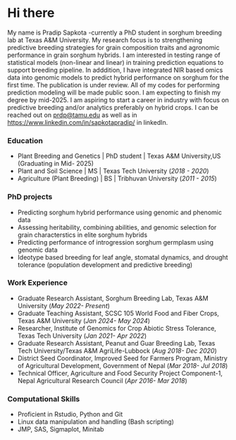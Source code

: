 # Hi there
My name is Pradip Sapkota -currently a PhD student in sorghum breeding lab at Texas A&M University. My research focus is to strengthening predictive breeding strategies for grain composition traits and agronomic performance in grain sorghum hybrids. I am interested in testing range of statistical models (non-linear and linear) in training prediction equations to support breeding pipeline. In adddition, I have integrated NIR based omics data into genomic models to predict hybrid performance on sorghum for the first time. The publication is under review. All of my codes for performing prediction modeling will be made public soon. I am expecting to finish my degree by mid-2025. I am aspiring to start a career in industry with focus on predictive breeding and/or analytics preferably on hybrid crops. I can be reached out on prdp@tamu.edu as well as in https://www.linkedin.com/in/sapkotapradip/ in linkedIn.

### Education
- Plant Breeding and Genetics | PhD student | Texas A&M University,US (Graduating in Mid- 2025)
- Plant and Soil Science | MS | Texas Tech University (_2018 - 2020_)
- Agriculture (Plant Breeding) | BS | Tribhuvan University (_2011 - 2015_)

### PhD projects
- Predicting sorghum hybrid performance using genomic and phenomic data
- Assessing heritability, combining abilities, and genomic selection for grain characterstics in elite sorghum hybrids
- Predicting performance of introgression sorghum germplasm using genomic data
- Ideotype based breeding for leaf angle, stomatal dynamics, and drought tolerance (population development and predictive breeding)

### Work Experience
- Graduate Research Assistant, Sorghum Breeding Lab, Texas A&M University (_May 2022- Present_)
- Graduate Teaching Assistant, SCSC 105 World Food and Fiber Crops, Texas A&M University (_Jan 2024- May 2024_)
- Researcher, Institute of Genomics for Crop Abiotic Stress Tolerance, Texas Tech University (_Jan 2021- Apr 2022_)
- Graduate Research Assistant, Peanut and Guar Breeding Lab, Texas Tech University/Texas A&M AgriLife-Lubbock (_Aug 2018- Dec 2020_)
- District Seed Coordinator, Improved Seed for Farmers Program, Ministry of Agricultural Development, Government of Nepal (_Mar 2018- Jul 2018_)
- Technical Officer, Agriculture and Food Security Project Component-1, Nepal Agricultural Research Council (_Apr 2016- Mar 2018_)

### Computational Skills
- Proficient in Rstudio, Python and Git
- Linux data manipulation and handling (Bash scripting)
- JMP, SAS, Sigmaplot, Minitab
